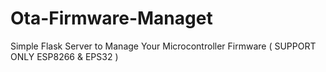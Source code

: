 # Ota-Firmware-Managet
Simple Flask Server to Manage Your Microcontroller Firmware ( SUPPORT ONLY ESP8266 &amp; EPS32 )
